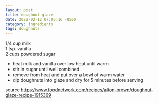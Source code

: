 ```yaml
---
layout: post
title: doughnut glaze
date: 2022-02-12 07:05:16 -0500
category: ingredients
tags: doughnuts
---
```


1/4 cup milk  
1 tsp. vanilla  
2 cups powdered sugar  
* heat milk and vanilla over low heat until warm
* stir in sugar until well combined
* remove from heat and put over a bowl of warm water
* dip doughnuts into glaze and dry for 5 minutes before serving

source <https://www.foodnetwork.com/recipes/alton-brown/doughnut-glaze-recipe-1915369>
